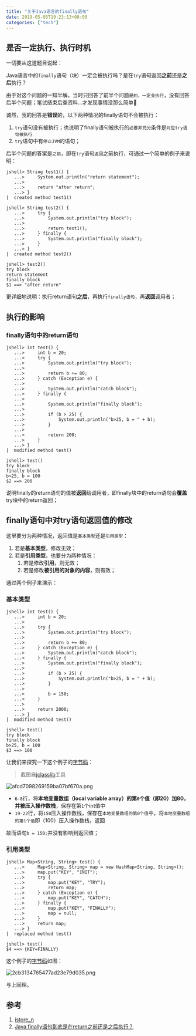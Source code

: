 ```yaml
---
title: "关于Java语言的finally语句"
date: 2019-05-05T19:23:13+08:00
categories: ["tech"]
---
```


## 是否一定执行、执行时机

一切要从这道题目说起：

Java语言中的`finally`语句（块）一定会被执行吗？是在`try`语句返回**之前**还是**之后**执行？

由于对这个问题的一知半解，当时只回答了前半个问题`是的，一定会执行`，没有回答后半个问题；笔试结束后查资料...才发现事情没那么简单🤯

诚然，我的回答是**错误**的，以下两种情况的finally语句不会被执行：

1. `try`语句没有被执行；也说明了finally语句被执行的`必要非充分`条件是`对应try语句被执行`
2. `try`语句中有`停止JVM`的语句；

后半个问题的答案是`之前`，即在`try`语句`返回`之前执行，可通过一个简单的例子来说明：

```jshell
jshell> String test1() {
   ...>     System.out.println("return statement");
   ...>
   ...>     return "after return";
   ...> }
|  created method test1()

jshell> String test2() {
   ...>     try {
   ...>         System.out.println("try block");
   ...>
   ...>         return test1();
   ...>     } finally {
   ...>         System.out.println("finally block");
   ...>     }
   ...> }
|  created method test2()

jshell> test2()
try block
return statement
finally block
$1 ==> "after return"
```

更详细地说明：执行return语句**之后**，再执行`finally语句`，再**返回**调用者；

## 执行的影响

### finally语句中的return语句

```jshell
jshell> int test() {
   ...>     int b = 20;
   ...>     try {
   ...>         System.out.println("try block");
   ...> 
   ...>         return b += 80;
   ...>     } catch (Exception e) {
   ...> 
   ...>         System.out.println("catch block");
   ...>     } finally {
   ...> 
   ...>         System.out.println("finally block");
   ...> 
   ...>         if (b > 25) {
   ...>             System.out.println("b>25, b = " + b);
   ...>         }
   ...> 
   ...>         return 200;
   ...>     }
   ...> }
|  modified method test()

jshell> test()
try block
finally block
b>25, b = 100
$2 ==> 200
```

说明finally的return语句的值被**返回**给调用者，即finally块中的return语句会**覆盖**try块中的return返回；

## finally语句中对try语句返回值的修改

这里要分为两种情况，返回值是`基本类型`还是`引用类型`：

1. 若是**基本类型**，修改无效；
2. 若是**引用类型**，也要分为两种情况：
   1. 若是修改**引用**，则无效；
   2. 若是修改**被引用的对象的内容**，则有效；

通过两个例子来演示：

### 基本类型

```jshell
jshell> int test() {
   ...>     int b = 20;
   ...> 
   ...>     try {
   ...>         System.out.println("try block");
   ...> 
   ...>         return b += 80;
   ...>     } catch (Exception e) {
   ...>         System.out.println("catch block");
   ...>     } finally {
   ...>         System.out.println("finally block");
   ...> 
   ...>         if (b > 25) {
   ...>             System.out.println("b>25, b = " + b);
   ...>         }
   ...> 
   ...>         b = 150;
   ...>     }
   ...> 
   ...>     return 2000;
   ...> }
|  modified method test()

jshell> test()
try block
finally block
b>25, b = 100
$3 ==> 100
```

让我们来探究一下这个例子的[字节码](/attachment/finally-primitive-type-example.tgz)：

> 截图自[jclasslib](https://github.com/ingokegel/jclasslib)工具

![afcd7098269159ba07bf670a.png](/img/afcd7098269159ba07bf670a.png)

- `6-8`行，将**本地变量数组（local variable array）**的第`0`个值（即20）加80，并被压入**操作数栈**，保存在第`1`个int值中
- `19-22`行，将`150`压入操作数栈，保存在`本地变量数组的第0个值`中，将`本地变量数组的第1个值`即（100）压入操作数栈，返回

故而语句`b = 150;`并没有影响到返回值；

### 引用类型

```jshell
jshell> Map<String, String> test() {
   ...>     Map<String, String> map = new HashMap<String, String>();
   ...>     map.put("KEY", "INIT");
   ...>     try {
   ...>         map.put("KEY", "TRY");
   ...>         return map;
   ...>     } catch (Exception e) {
   ...>         map.put("KEY", "CATCH");
   ...>     } finally {
   ...>         map.put("KEY", "FINALLY");
   ...>         map = null;
   ...>     }
   ...>     return map;
   ...> }
|  replaced method test()

jshell> test()
$4 ==> {KEY=FINALLY}
```

这个例子的[字节码](/attachment/finally-reference-type-example.tgz)如图：

![2cb3134765477ad23e79d035.png](/img/2cb3134765477ad23e79d035.png)

与上同理。

## 参考

1. [istore_n](https://docs.oracle.com/javase/specs/jvms/se8/html/jvms-6.html#jvms-6.5.istore_n)
2. [Java finally语句到底是在return之前还是之后执行？](https://www.cnblogs.com/lanxuezaipiao/p/3440471.html)